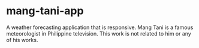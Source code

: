 # mang-tani-app
A weather forecasting application that is responsive. Mang Tani is a famous meteorologist in Philippine television. This work is not related to him or any of his works.

